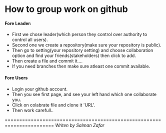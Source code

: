 # How to group work on github 

#### Fore Leader:
+ First we chose leader(which person they control over authority to control all users).
+ Second one we create a repository(make sure your repository is public).
+ Then go to setting(your repository setting) and choose collaboration option and find your friends(stakeholders) then click to add.
+ Then create a file and commit it....
+ If you need branches then make sure atleast one commit available.

#### Fore Users

+ Login your github account.
+ Then you see first page, and see your left hand which one collaborate you.
+ Click on colabrate file and clone it 'URL'.
+ Then work carefull..

=======================================================================
*Writen by Salman Zafar*
